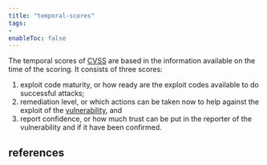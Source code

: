 ```yaml
---
title: "temporal-scores"
tags:
- 
enableToc: false
---
```


The temporal scores of [CVSS](notes/cvss.md) are based in the information available on the time of the scoring. It consists of three scores:
1. exploit code maturity, or how ready are the exploit codes available to do successful attacks;
2. remediation level, or which actions can be taken now to help against the exploit of the [vulnerability](notes/vulnerability.md), and
3. report confidence, or how much trust can be put in the reporter of the vulnerability and if it have been confirmed.

## references
